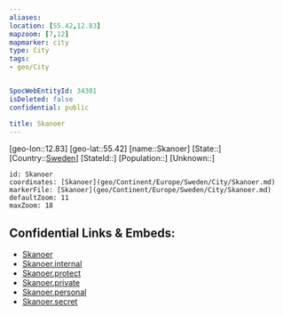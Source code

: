 ```yaml
---
aliases: 
location: [55.42,12.83]
mapzoom: [7,12] 
mapmarker: city 
type: City
tags:
- geo/City


SpocWebEntityId: 34301
isDeleted: false
confidential: public

title: Skanoer
---
```

[geo-lon::12.83]
[geo-lat::55.42]
[name::Skanoer]
[State::]
[Country::[Sweden](geo/Continent/Europe/Sweden.md)]
[StateId::]
[Population::]
[Unknown::]


```leaflet
id: Skanoer
coordinates: [Skanoer](geo/Continent/Europe/Sweden/City/Skanoer.md)
markerFile: [Skanoer](geo/Continent/Europe/Sweden/City/Skanoer.md)
defaultZoom: 11 
maxZoom: 18
```


## Confidential Links & Embeds: 
- [Skanoer](../../../../../../_public/geo/Continent/Europe/Sweden/City/Skanoer.md) 
- [Skanoer.internal](../../../../../../_internal/geo/Continent/Europe/Sweden/City/Skanoer.internal.md) 
- [Skanoer.protect](../../../../../../_protect/geo/Continent/Europe/Sweden/City/Skanoer.protect.md) 
- [Skanoer.private](../../../../../../_private/geo/Continent/Europe/Sweden/City/Skanoer.private.md) 
- [Skanoer.personal](../../../../../../_personal/geo/Continent/Europe/Sweden/City/Skanoer.personal.md) 
- [Skanoer.secret](../../../../../../_secret/geo/Continent/Europe/Sweden/City/Skanoer.secret.md) 
